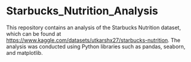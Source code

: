 # Starbucks_Nutrition_Analysis
This repository contains an analysis of the Starbucks Nutrition dataset, which can be found at https://www.kaggle.com/datasets/utkarshx27/starbucks-nutrition. The analysis was conducted using Python libraries such as pandas, seaborn, and matplotlib.

